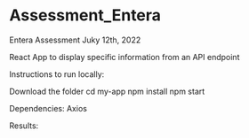 # Assessment_Entera

Entera Assessment Juky 12th, 2022

React App to display specific information from an API endpoint

Instructions to run locally:

Download the folder cd my-app npm install npm start

Dependencies: Axios

Results:
